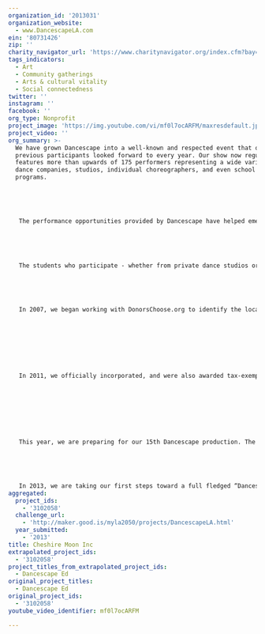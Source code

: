 ```yaml
---
organization_id: '2013031'
organization_website:
  - www.DancescapeLA.com
ein: '80731426'
zip: ''
charity_navigator_url: 'https://www.charitynavigator.org/index.cfm?bay=search.profile&ein=80731426'
tags_indicators:
  - Art
  - Community gatherings
  - Arts & cultural vitality
  - Social connectedness
twitter: ''
instagram: ''
facebook: ''
org_type: Nonprofit
project_image: 'https://img.youtube.com/vi/mf0l7ocARFM/maxresdefault.jpg'
project_video: ''
org_summary: >-
  We have grown Dancescape into a well-known and respected event that our
  previous participants looked forward to every year. Our show now regularly
  features more than upwards of 175 performers representing a wide variety of
  dance companies, studios, individual choreographers, and even school
  programs. 
   
   
   
   
   
   The performance opportunities provided by Dancescape have helped emerging artists to gain representation, exposure, and experience as well as network with leading professionals in the industry. Numerous dancers have gotten jobs, joined companies, or been asked to dance in new works or projects as a direct result of Dancescape.
   
   
   
   
   
   The students who participate - whether from private dance studios or those who participate in school programs - are given the chance to watch professional dancers in an intimate setting, to perform in a state of the art facility outside of their usual environment, and interact with other students their age from different programs who specialize in styles of dance that are different from their own. They gain perspective on the role arts can play in the world at large, beyond the walls of the classroom, while simultaneously developing the discipline, responsibility, and self-esteem that comes with participating in a performance related activity.
   
   
   
   
   
   In 2007, we began working with DonorsChoose.org to identify the local arts and music education programs we wished to support. Since then, we have fully or partially funded 39 classroom proposals, mostly in high needs, high poverty schools. These programs have reached more than 6,000 students in Southern California.
   
   
   
   
   
   
   
   
   In 2011, we officially incorporated, and were also awarded tax-exempt status.
   
   
   
   
   
   
   
   
   This year, we are preparing for our 15th Dancescape production. The show will be moved to Club Nokia, downtown in the LA Live complex, and will be hosted by the most recent winner of “So You Think You Can Dance,” Chehon Wespi-Tschopp. We have the support of renowned choreographer Denise Leitner, the Bloc Dance Agency and numerous other dance studios and choreographers throughout Los Angeles. This will be our first Gala Event, and we could not be more excited for it!
   
   
   
   
   
   In 2013, we are taking our first steps toward a full fledged “Dancescape Ed” program. We are working with La Leadership Academy (LALA) to provide a one week of dance instruction to two different age groups during summer school. Dancescape will identify the dance instructor, cover the costs of all necessary background checks and clearance procedures, and also pay the salaries of both the dance instructor and the LALA staff member who will assist with the program. The curriculum will be developed together with the LALA faculty to determine what will be best suited to the students in attendance. We will be conducting careful evaluation of the student’s performance and participation during the program, and also solicit feedback from the LALA administration so that we can implement any necessary changes or improvements bef
aggregated:
  project_ids:
    - '3102058'
  challenge_url:
    - 'http://maker.good.is/myla2050/projects/DancescapeLA.html'
  year_submitted:
    - '2013'
title: Cheshire Moon Inc
extrapolated_project_ids:
  - '3102058'
project_titles_from_extrapolated_project_ids:
  - Dancescape Ed
original_project_titles:
  - Dancescape Ed
original_project_ids:
  - '3102058'
youtube_video_identifier: mf0l7ocARFM

---
```

